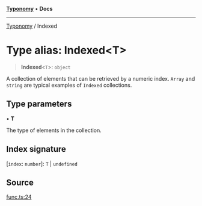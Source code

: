[**Typonomy**](../README.md) • **Docs**

***

[Typonomy](../globals.md) / Indexed

# Type alias: Indexed\<T\>

> **Indexed**\<`T`\>: `object`

A collection of elements that can be retrieved by a numeric index.
`Array` and `string` are typical examples of `Indexed` collections.

## Type parameters

• **T**

The type of elements in the collection.

## Index signature

 \[`index`: `number`\]: `T` \| `undefined`

## Source

[func.ts:24](https://github.com/softcraft-development/typonomy/blob/37d2aadc75ec0bb1bcd45938f3aae7730dc0182e/src/func.ts#L24)
